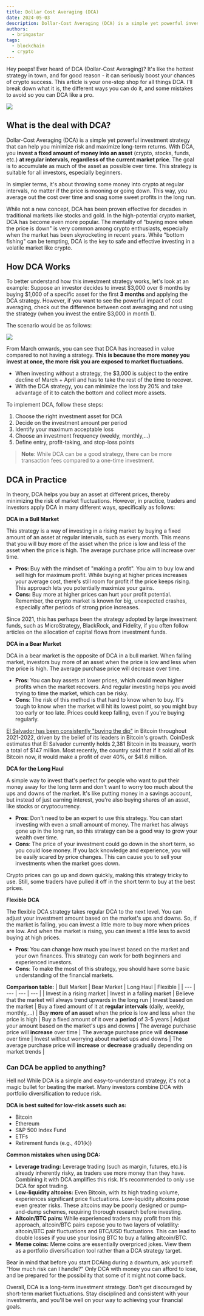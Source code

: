 ```yaml
---
title: Dollar Cost Averaging (DCA)
date: 2024-05-03
description: Dollar-Cost Averaging (DCA) is a simple yet powerful investment strategy that can help you minimize risk and maximize long-term returns. With DCA, you invest a fixed amount of money into an asset (crypto, stocks, funds, etc.) at regular intervals, regardless of the current market price. The goal is to accumulate as much of the asset as possible over time. This strategy is suitable for all investors, especially beginners.
authors:
  - bringastar
tags:
  - blockchain
  - crypto
---
```


Hey peeps! Ever heard of DCA (Dollar-Cost Averaging)? It's like the hottest strategy in town, and for good reason - it can seriously boost your chances of crypto success. This article is your one-stop shop for all things DCA. I'll break down what it is, the different ways you can do it, and some mistakes to avoid so you can DCA like a pro.

![](assets/dollar-cost-averaging.webp)

## What is the deal with DCA?

Dollar-Cost Averaging (DCA) is a simple yet powerful investment strategy that can help you minimize risk and maximize long-term returns. With DCA, you **invest a fixed amount of money into an asset** (crypto, stocks, funds, etc.) **at regular intervals, regardless of the current market price**. The goal is to accumulate as much of the asset as possible over time. This strategy is suitable for all investors, especially beginners.

In simpler terms, it's about throwing some money into crypto at regular intervals, no matter if the price is mooning or going down. This way, you average out the cost over time and snag some sweet profits in the long run.

While not a new concept, DCA has been proven effective for decades in traditional markets like stocks and gold. In the high-potential crypto market, DCA has become even more popular. The mentality of "buying more when the price is down" is very common among crypto enthusiasts, especially when the market has been skyrocketing in recent years. While "bottom fishing" can be tempting, DCA is the key to safe and effective investing in a volatile market like crypto.

## How DCA Works

To better understand how this investment strategy works, let's look at an example:
Suppose an investor decides to invest $3,000 over 6 months by buying $1,000 of a specific asset for the first **3 months** and applying the DCA strategy. However, if you want to see the powerful impact of cost averaging, check out the difference between cost averaging and not using the strategy (when you invest the entire $3,000 in month 1).

The scenario would be as follows:

![](assets/dollar-cost-averaging_1.webp)

From March onwards, you can see that DCA has increased in value compared to not having a strategy. **This is because the more money you invest at once, the more risk you are exposed to market fluctuations.**

- When investing without a strategy, the $3,000 is subject to the entire decline of March + April and has to take the rest of the time to recover.
- With the DCA strategy, you can minimize the loss by 20% and take advantage of it to catch the bottom and collect more assets.

To implement DCA, follow these steps:

1. Choose the right investment asset for DCA
1. Decide on the investment amount per period
1. Identify your maximum acceptable loss
1. Choose an investment frequency (weekly, monthly,…)
1. Define entry, profit-taking, and stop-loss points

> **Note**: While DCA can be a good strategy, there can be more transaction fees compared to a one-time investment.

## DCA in Practice

In theory, DCA helps you buy an asset at different prices, thereby minimizing the risk of market fluctuations. However, in practice, traders and investors apply DCA in many different ways, specifically as follows:

**DCA in a Bull Market**

This strategy is a way of investing in a rising market by buying a fixed amount of an asset at regular intervals, such as every month. This means that you will buy more of the asset when the price is low and less of the asset when the price is high. The average purchase price will increase over time.

- **Pros:** Buy with the mindset of "making a profit". You aim to buy low and sell high for maximum profit. While buying at higher prices increases your average cost, there's still room for profit if the price keeps rising. This approach lets you potentially maximize your gains.
- **Cons:** Buy more at higher prices can hurt your profit potential. Remember, the crypto market is known for big, unexpected crashes, especially after periods of strong price increases.

Since 2021, this has perhaps been the strategy adopted by large investment funds, such as MicroStrategy, BlackRock, and Fidelity, if you often follow articles on the allocation of capital flows from investment funds.

**DCA in a Bear Market**

DCA in a bear market is the opposite of DCA in a bull market. When falling market, investors buy more of an asset when the price is low and less when the price is high. The average purchase price will decrease over time.

- **Pros**: You can buy assets at lower prices, which could mean higher profits when the market recovers. And regular investing helps you avoid trying to time the market, which can be risky.
- **Cons**: The risk of this method is that hard to know when to buy. It's tough to know when the market will hit its lowest point, so you might buy too early or too late. Prices could keep falling, even if you're buying regularly.

[El Salvador has been consistently "buying the dip"](https://www.thestreet.com/investing/el-salvador-buys-the-dip-again#:~:text=At%20500%20coins%2C%20this%20purchase,150%20bought%20in%20September%202021.) in Bitcoin throughout 2021-2022, driven by the belief of its leaders in Bitcoin's growth. CoinDesk estimates that El Salvador currently holds 2,381 Bitcoin in its treasury, worth a total of $147 million. Most recently, the country said that if it sold all of its Bitcoin now, it would make a profit of over 40%, or $41.6 million.

**DCA for the Long Haul**

A simple way to invest that's perfect for people who want to put their money away for the long term and don't want to worry too much about the ups and downs of the market. It's like putting money in a savings account, but instead of just earning interest, you're also buying shares of an asset, like stocks or cryptocurrency.

- **Pros**: Don't need to be an expert to use this strategy. You can start investing with even a small amount of money. The market has always gone up in the long run, so this strategy can be a good way to grow your wealth over time.
- **Cons**: The price of your investment could go down in the short term, so you could lose money. If you lack knowledge and experience, you will be easily scared by price changes. This can cause you to sell your investments when the market goes down.

Crypto prices can go up and down quickly, making this strategy tricky to use. Still, some traders have pulled it off in the short term to buy at the best prices.

**Flexible DCA**

The flexible DCA strategy takes regular DCA to the next level. You can adjust your investment amount based on the market's ups and downs. So, if the market is falling, you can invest a little more to buy more when prices are low. And when the market is rising, you can invest a little less to avoid buying at high prices.

- **Pros**: You can change how much you invest based on the market and your own finances. This strategy can work for both beginners and experienced investors.
- **Cons**: To make the most of this strategy, you should have some basic understanding of the financial markets.

**Comparison table:**
| Bull Market | Bear Market | Long Haul | Flexible |
| --- | --- | --- | --- |
| Invest in a rising market | Invest in a falling market | Believe that the market will always trend upwards in the long run | Invest based on the market
| Buy a fixed amount of it at **regular intervals** (daily, weekly, monthly,…) | Buy **more of an asset** when the price is low and less when the price is high | Buy a fixed amount of it over a **period** of 3-5 years | Adjust your amount based on the market's ups and downs
| The average purchase price will **increase** over time | The average purchase price will **decrease** over time | Invest without worrying about market ups and downs | The average purchase price will **increase** or **decrease** gradually depending on market trends |

### Can DCA be applied to anything?

Hell no! While DCA is a simple and easy-to-understand strategy, it's not a magic bullet for beating the market. Many investors combine DCA with portfolio diversification to reduce risk.

**DCA is best suited for low-risk assets such as:**

- Bitcoin
- Ethereum
- S&P 500 Index Fund
- ETFs
- Retirement funds (e.g., 401(k))

**Common mistakes when using DCA:**

- **Leverage trading:** Leverage trading (such as margin, futures, etc.) is already inherently risky, as traders use more money than they have. Combining it with DCA amplifies this risk. It's recommended to only use DCA for spot trading.
- **Low-liquidity altcoins:** Even Bitcoin, with its high trading volume, experiences significant price fluctuations. Low-liquidity altcoins pose even greater risks. These altcoins may be poorly designed or pump-and-dump schemes, requiring thorough research before investing.
- **Altcoin/BTC pairs:** While experienced traders may profit from this approach, altcoin/BTC pairs expose you to two layers of volatility: altcoin/BTC pair fluctuations and BTC/USD fluctuations. This can lead to double losses if you use your losing BTC to buy a falling altcoin/BTC.
- **Meme coins:** Meme coins are essentially overpriced jokes. View them as a portfolio diversification tool rather than a DCA strategy target.

Bear in mind that before you start DCAing during a downturn, ask yourself: "How much risk can I handle?" Only DCA with money you can afford to lose, and be prepared for the possibility that some of it might not come back.

Overall, DCA is a long-term investment strategy. Don't get discouraged by short-term market fluctuations. Stay disciplined and consistent with your investments, and you'll be well on your way to achieving your financial goals.
